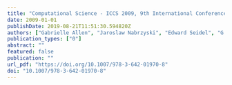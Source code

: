 ```yaml
---
title: "Computational Science - ICCS 2009, 9th International Conference, Baton Rouge, LA, USA, May 25-27, 2009, Proceedings, Part I"
date: 2009-01-01
publishDate: 2019-08-21T11:51:30.594820Z
authors: ["Gabrielle Allen", "Jaroslaw Nabrzyski", "Edward Seidel", "G. Dick van Albada", "Jack J. Dongarra", "Peter M. A. Sloot"]
publication_types: ["0"]
abstract: ""
featured: false
publication: ""
url_pdf: "https://doi.org/10.1007/978-3-642-01970-8"
doi: "10.1007/978-3-642-01970-8"
---
```


